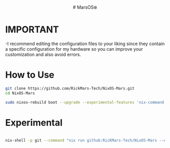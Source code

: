 <div align = center>
# MarsOS❄️
</div>

#  IMPORTANT
-I recommend editing the configuration files to your liking since they contain a specific configuration for my hardware so you can improve your customization and also avoid errors.

# How to Use
```bash
git clone https://github.com/RickMars-Tech/NixOS-Mars.git
cd NixOS-Mars

sudo nixos-rebuild boot --upgrade --experimental-features 'nix-command flakes' --flake .
```

# Experimental
```bash

nix-shell -p git --command "nix run github:RicKMars-Tech/NixOS-Mars --extra-experimental-features nix-command --extra-experimental-features flakes"

```
